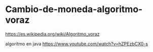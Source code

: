 # Cambio-de-moneda-algoritmo-voraz

https://es.wikipedia.org/wiki/Algoritmo_voraz

algoritmo en java 
https://www.youtube.com/watch?v=hZPEzbCX0-s
